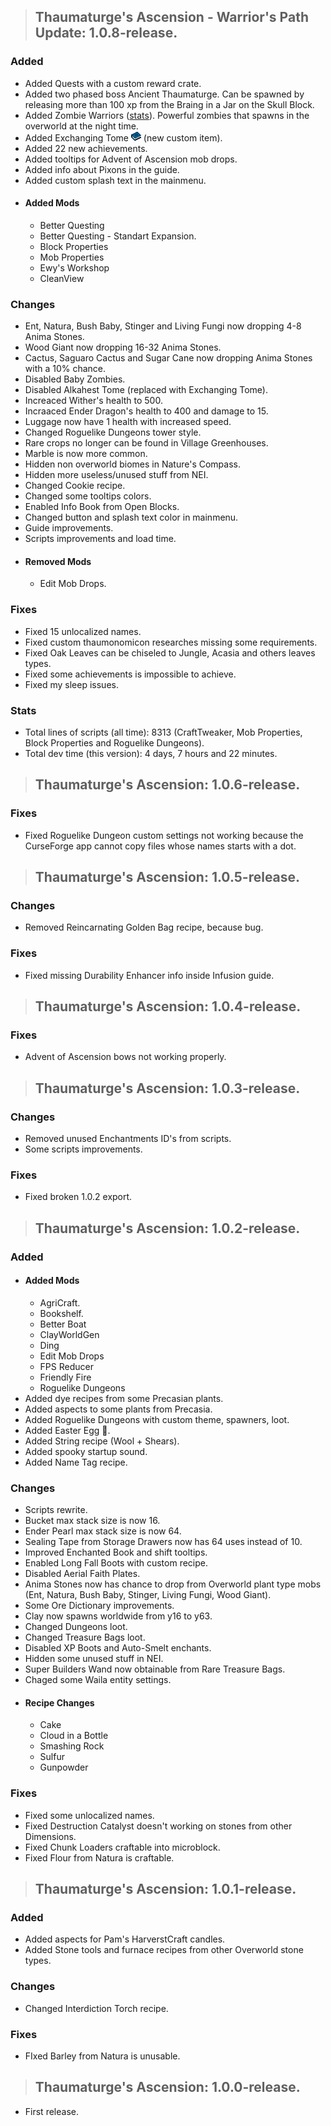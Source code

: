 >## **Thaumaturge's Ascension - Warrior's Path Update: 1.0.8-release.**
### **Added**
- Added Quests with a custom reward crate.
- Added two phased boss Ancient Thaumaturge. Can be spawned by releasing more than 100 xp from the Braing in a Jar on the Skull Block.
- Added Zombie Warriors ([stats](https://github.com/Sajeyson-Dev/Thaumaturges-Ascension/blob/master/.minecraft/config/MobProperties/Mobs.txt)). Powerful zombies that spawns in the overworld at the night time.
- Added Exchanging Tome ![Balanced](https://github.com/Sajeyson-Dev/Thaumaturges-Ascension/blob/master/.minecraft/config/customthings/icons/exchanging_tome.png?raw=true) (new custom item).
- Added 22 new achievements.
- Added tooltips for Advent of Ascension mob drops.
- Added info about Pixons in the guide.
- Added custom splash text in the mainmenu.
- #### Added Mods
  - Better Questing
  - Better Questing - Standart Expansion.
  - Block Properties
  - Mob Properties
  - Ewy's Workshop
  - CleanView

### **Changes**
- Ent, Natura, Bush Baby, Stinger and Living Fungi now dropping 4-8 Anima Stones.
- Wood Giant now dropping 16-32 Anima Stones.
- Cactus, Saguaro Cactus and Sugar Cane now dropping Anima Stones with a 10% chance.
- Disabled Baby Zombies.
- Disabled Alkahest Tome (replaced with Exchanging Tome).
- Increaced Wither's health to 500.
- Incraaced Ender Dragon's health to 400 and damage to 15.
- Luggage now have 1 health with increased speed.
- Changed Roguelike Dungeons tower style.
- Rare crops no longer can be found in Village Greenhouses.
- Marble is now more common.
- Hidden non overworld biomes in Nature's Compass.
- Hidden more useless/unused stuff from NEI.
- Changed Cookie recipe.
- Changed some tooltips colors.
- Enabled Info Book from Open Blocks.
- Changed button and splash text color in mainmenu.
- Guide improvements.
- Scripts improvements and load time.
- #### Removed Mods 
  - Edit Mob Drops.

### **Fixes**
- Fixed 15 unlocalized names.
- Fixed custom thaumonomicon researches missing some requirements.
- Fixed Oak Leaves can be chiseled to Jungle, Acasia and others leaves types.
- Fixed some achievements is impossible to achieve.
- Fixed my sleep issues.
### **Stats**
- Total lines of scripts (all time): 8313 (CraftTweaker, Mob Properties, Block Properties and Roguelike Dungeons).
- Total dev time (this version): 4 days, 7 hours and 22 minutes.

>## **Thaumaturge's Ascension: 1.0.6-release.**
### **Fixes**
- Fixed Roguelike Dungeon custom settings not working because the CurseForge app cannot copy files whose names starts with a dot.

>## **Thaumaturge's Ascension: 1.0.5-release.**
### **Changes**
- Removed Reincarnating Golden Bag recipe, because bug.
 
### **Fixes**
- Fixed missing Durability Enhancer info inside Infusion guide.

>## **Thaumaturge's Ascension: 1.0.4-release.**
### **Fixes**
- Advent of Ascension bows not working properly.

>## **Thaumaturge's Ascension: 1.0.3-release.**
### **Changes**
- Removed unused Enchantments ID's from scripts.
- Some scripts improvements.

### **Fixes**
- Fixed broken 1.0.2 export.

>## **Thaumaturge's Ascension: 1.0.2-release.**
### **Added**
- #### Added Mods
  - AgriCraft.
  - Bookshelf.
  - Better Boat
  - ClayWorldGen
  - Ding
  - Edit Mob Drops
  - FPS Reducer
  - Friendly Fire
  - Roguelike Dungeons
- Added dye recipes from some Precasian plants.
- Added aspects to some plants from Precasia.
- Added Roguelike Dungeons with custom theme, spawners, loot.
- Added Easter Egg 🙂.
- Added String recipe (Wool + Shears).
- Added spooky startup sound.
- Added Name Tag recipe.

### **Changes**
- Scripts rewrite.
- Bucket max stack size is now 16.
- Ender Pearl max stack size is now 64.
- Sealing Tape from Storage Drawers now has 64 uses instead of 10.
- Improved Enchanted Book and shift tooltips.
- Enabled Long Fall Boots with custom recipe.
- Disabled Aerial Faith Plates.
- Anima Stones now has chance to drop from Overworld plant type mobs (Ent, Natura, Bush Baby, Stinger, Living Fungi, Wood Giant).
- Some Ore Dictionary improvements.
- Clay now spawns worldwide from y16 to y63.
- Changed Dungeons loot.
- Changed Treasure Bags loot.
- Disabled XP Boots and Auto-Smelt enchants.
- Hidden some unused stuff in NEI.
- Super Builders Wand now obtainable from Rare Treasure Bags.
- Chaged some Waila entity settings.
- #### Recipe Changes
  - Cake
  - Cloud in a Bottle
  - Smashing Rock
  - Sulfur
  - Gunpowder

### **Fixes**
- Fixed some unlocalized names.
- Fixed Destruction Catalyst doesn't working on stones from other Dimensions.
- Fixed Chunk Loaders craftable into microblock.
- Fixed Flour from Natura is craftable.

>## **Thaumaturge's Ascension: 1.0.1-release.**
### **Added**
- Added aspects for Pam's HarverstCraft candles.
- Added Stone tools and furnace recipes from other Overworld stone types.

### **Changes**
- Changed Interdiction Torch recipe.

### **Fixes**
- FIxed Barley from Natura is unusable.

>## **Thaumaturge's Ascension: 1.0.0-release.**
- First release.
 
